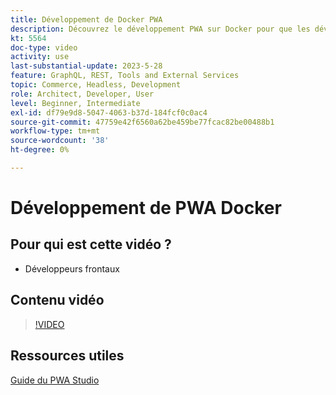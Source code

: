```yaml
---
title: Développement de Docker PWA
description: Découvrez le développement PWA sur Docker pour que les développeurs frontaux travaillent avec Adobe Commerce pour les tâches de développement.
kt: 5564
doc-type: video
activity: use
last-substantial-update: 2023-5-28
feature: GraphQL, REST, Tools and External Services
topic: Commerce, Headless, Development
role: Architect, Developer, User
level: Beginner, Intermediate
exl-id: df79e9d8-5047-4063-b37d-184fcf0c0ac4
source-git-commit: 47759e42f6560a62be459be77fcac82be00488b1
workflow-type: tm+mt
source-wordcount: '38'
ht-degree: 0%

---
```


# Développement de PWA Docker

## Pour qui est cette vidéo ?

- Développeurs frontaux

## Contenu vidéo

>[!VIDEO](https://video.tv.adobe.com/v/35784?quality=12&learn=on)

## Ressources utiles

[Guide du PWA Studio](https://developer.adobe.com/commerce/pwa-studio/)

